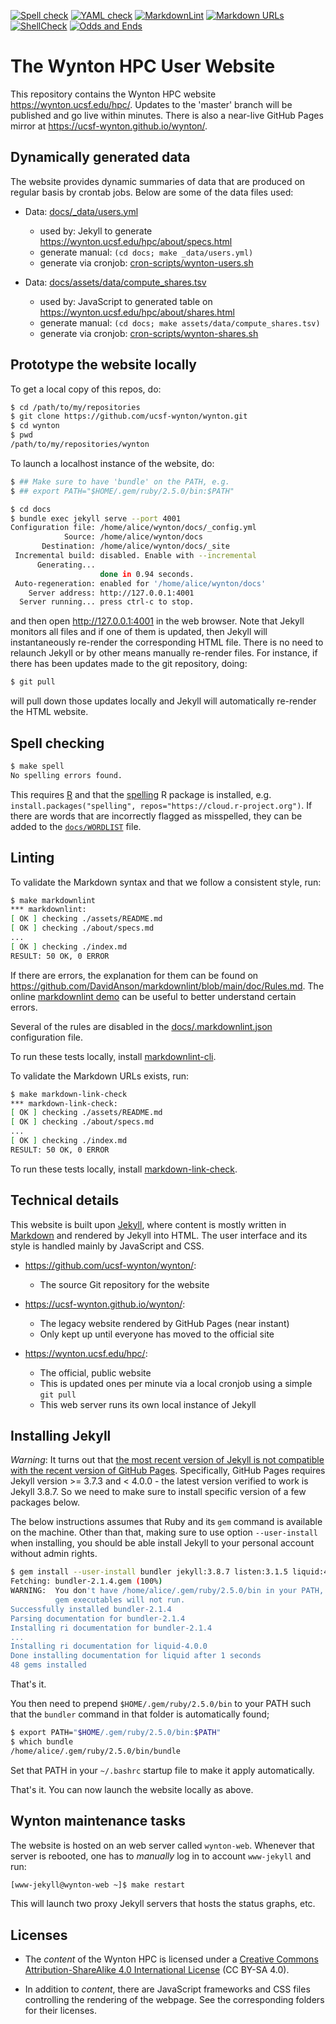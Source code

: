 <a target="_blank" rel="noopener noreferrer" href="https://github.com/ucsf-wynton/wynton/actions?query=workflow%3A%22Spell+check%22"><img src="https://github.com/ucsf-wynton/wynton/workflows/Spell%20check/badge.svg" alt="Spell check" style="max-width:100%;"></a> 
<a target="_blank" rel="noopener noreferrer" href="https://github.com/ucsf-wynton/wynton/actions?query=workflow%3A%22YAML+check%22"><img src="https://github.com/ucsf-wynton/wynton/workflows/YAML%20check/badge.svg" alt="YAML check" style="max-width:100%;"></a> 
<a target="_blank" rel="noopener noreferrer" href="https://github.com/ucsf-wynton/wynton/actions?query=workflow%3AMarkdownLint"><img src="https://github.com/ucsf-wynton/wynton/workflows/MarkdownLint/badge.svg" alt="MarkdownLint" style="max-width:100%;"></a>
<a target="_blank" rel="noopener noreferrer" href="https://github.com/ucsf-wynton/wynton/actions?query=workflow%3AMarkdown%20URLs"><img src="https://github.com/ucsf-wynton/wynton/workflows/Markdown%20URLs/badge.svg" alt="Markdown URLs" style="max-width:100%;"></a>
<a target="_blank" rel="noopener noreferrer" href="https://github.com/ucsf-wynton/wynton/actions/workflows/shellcheck.yml"><img src="https://github.com/ucsf-wynton/wynton/actions/workflows/shellcheck.yml/badge.svg" alt="ShellCheck" style="max-width:100%;"></a>
<a target="_blank" rel="noopener noreferrer" href="https://github.com/ucsf-wynton/wynton/actions/workflows/odds-and-ends.yml"><img src="https://github.com/ucsf-wynton/wynton/actions/workflows/odds-and-ends.yml/badge.svg" alt="Odds and Ends" style="max-width:100%;"></a>

# The Wynton HPC User Website

This repository contains the  Wynton HPC website <https://wynton.ucsf.edu/hpc/>.  Updates to the 'master' branch will be published and go live within minutes.  There is also a near-live GitHub Pages mirror at <https://ucsf-wynton.github.io/wynton/>.


## Dynamically generated data

The website provides dynamic summaries of data that are produced on regular basis by crontab jobs.  Below are some of the data files used:

* Data: [docs/_data/users.yml](https://github.com/ucsf-wynton/wynton/blob/master/docs/_data/users.yml)
  - used by: Jekyll to generate https://wynton.ucsf.edu/hpc/about/specs.html
  - generate manual: `(cd docs; make _data/users.yml)`
  - generate via cronjob: [cron-scripts/wynton-users.sh](https://github.com/ucsf-wynton/wynton/blob/master/cron-scripts/wynton-users.sh)

* Data: [docs/assets/data/compute_shares.tsv](https://github.com/ucsf-wynton/wynton/blob/master/docs/assets/data/compute_shares.tsv)
  - used by: JavaScript to generated table on https://wynton.ucsf.edu/hpc/about/shares.html
  - generate manual: `(cd docs; make assets/data/compute_shares.tsv)`
  - generate via cronjob: [cron-scripts/wynton-shares.sh](https://github.com/ucsf-wynton/wynton/blob/master/cron-scripts/wynton-shares.sh)


## Prototype the website locally

To get a local copy of this repos, do:

```sh
$ cd /path/to/my/repositories
$ git clone https://github.com/ucsf-wynton/wynton.git
$ cd wynton
$ pwd
/path/to/my/repositories/wynton
```

To launch a localhost instance of the website, do:

```sh
$ ## Make sure to have 'bundle' on the PATH, e.g.
$ ## export PATH="$HOME/.gem/ruby/2.5.0/bin:$PATH"

$ cd docs
$ bundle exec jekyll serve --port 4001
Configuration file: /home/alice/wynton/docs/_config.yml
            Source: /home/alice/wynton/docs
       Destination: /home/alice/wynton/docs/_site
 Incremental build: disabled. Enable with --incremental
      Generating... 
                    done in 0.94 seconds.
 Auto-regeneration: enabled for '/home/alice/wynton/docs'
    Server address: http://127.0.0.1:4001
  Server running... press ctrl-c to stop.
```

and then open <http://127.0.0.1:4001> in the web browser.  Note that Jekyll monitors all files and if one of them is updated, then Jekyll will instantaneously re-render the corresponding HTML file.  There is no need to relaunch Jekyll or by other means manually re-render files.  For instance, if there has been updates made to the git repository, doing:

```sh
$ git pull
```

will pull down those updates locally and Jekyll will automatically re-render the HTML website.



## Spell checking

```sh
$ make spell
No spelling errors found.
```

This requires [R](https://www.r-project.org/) and that the [spelling](https://cran.r-project.org/package=spelling) R package is installed, e.g. `install.packages("spelling", repos="https://cloud.r-project.org")`.  If there are words that are incorrectly flagged as misspelled, they can be added to the [`docs/WORDLIST`](https://github.com/ucsf-wynton/wynton/blob/master/docs/WORDLIST) file.



## Linting

To validate the Markdown syntax and that we follow a consistent style, run:

```sh
$ make markdownlint
*** markdownlint:
[ OK ] checking ./assets/README.md
[ OK ] checking ./about/specs.md
...
[ OK ] checking ./index.md
RESULT: 50 OK, 0 ERROR
```

If there are errors, the explanation for them can be found on <https://github.com/DavidAnson/markdownlint/blob/main/doc/Rules.md>.  The online [markdownlint demo](https://dlaa.me/markdownlint/) can be useful to better understand certain errors.

Several of the rules are disabled in the [docs/.markdownlint.json](https://github.com/ucsf-wynton/wynton/blob/master/docs/.markdownlint.json) configuration file.

To run these tests locally, install [markdownlint-cli](https://github.com/igorshubovych/markdownlint-cli).


To validate the Markdown URLs exists, run:

```sh
$ make markdown-link-check
*** markdown-link-check:
[ OK ] checking ./assets/README.md
[ OK ] checking ./about/specs.md
...
[ OK ] checking ./index.md
RESULT: 50 OK, 0 ERROR
```

To run these tests locally, install [markdown-link-check](https://github.com/tcort/markdown-link-check).




## Technical details

This website is built upon [Jekyll](https://jekyllrb.com/), where content is mostly written in [Markdown](https://en.wikipedia.org/wiki/Markdown) and rendered by Jekyll into HTML.  The user interface and its style is handled mainly by JavaScript and CSS.

* <https://github.com/ucsf-wynton/wynton/>:
  - The source Git repository for the website
  
* <https://ucsf-wynton.github.io/wynton/>:
  - The legacy website rendered by GitHub Pages (near instant)
  - Only kept up until everyone has moved to the official site

* <https://wynton.ucsf.edu/hpc/>:
  - The official, public website
  - This is updated ones per minute via a local cronjob using a simple `git pull`
  - This web server runs its own local instance of Jekyll


## Installing Jekyll

_Warning_: It turns out that [the most recent version of Jekyll is not compatible with the recent version of GitHub Pages](https://github.com/github/pages-gem/issues/577).  Specifically, GitHub Pages requires Jekyll version >= 3.7.3 and < 4.0.0 - the latest version verified to work is Jekyll 3.8.7.  So we need to make sure to install specific version of a few packages below.

The below instructions assumes that Ruby and its `gem` command is available on the machine.  Other than that, making sure to use option `--user-install` when installing, you should be able install Jekyll to your personal account without admin rights.

```sh
$ gem install --user-install bundler jekyll:3.8.7 listen:3.1.5 liquid:4.0.0 github-pages:204
Fetching: bundler-2.1.4.gem (100%)
WARNING:  You don't have /home/alice/.gem/ruby/2.5.0/bin in your PATH,
          gem executables will not run.
Successfully installed bundler-2.1.4
Parsing documentation for bundler-2.1.4
Installing ri documentation for bundler-2.1.4
...
Installing ri documentation for liquid-4.0.0
Done installing documentation for liquid after 1 seconds
48 gems installed
```

That's it.

You then need to prepend `$HOME/.gem/ruby/2.5.0/bin` to your PATH such that the `bundler` command in that folder is automatically found;
```sh
$ export PATH="$HOME/.gem/ruby/2.5.0/bin:$PATH"
$ which bundle
/home/alice/.gem/ruby/2.5.0/bin/bundle
```
Set that PATH in your `~/.bashrc` startup file to make it apply automatically.

That's it.  You can now launch the website locally as above.


## Wynton maintenance tasks

The website is hosted on an web server called `wynton-web`. Whenever that server is rebooted, one has to _manually_ log in to account `www-jekyll` and run:

```sh
[www-jekyll@wynton-web ~]$ make restart
```

This will launch two proxy Jekyll servers that hosts the status graphs, etc.



## Licenses

* The _content_ of the Wynton HPC is licensed under a <a rel="license" href="http://creativecommons.org/licenses/by-sa/4.0/">Creative Commons Attribution-ShareAlike 4.0 International License</a> (CC BY-SA 4.0).

* In addition to _content_, there are JavaScript frameworks and CSS files controlling the rendering of the webpage.  See the corresponding folders for their licenses.
